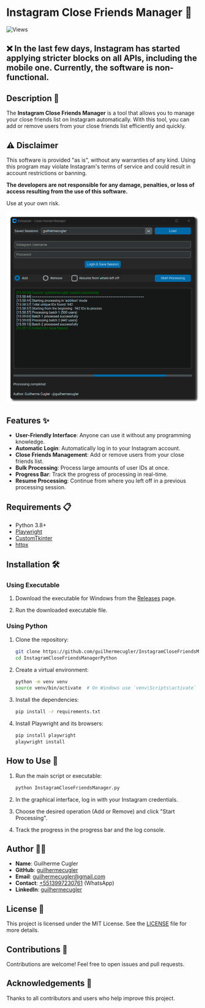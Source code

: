 # Instagram Close Friends Manager 🎉
![Views](https://hits.seeyoufarm.com/api/count/incr/badge.svg?url=https://github.com/guilhermecugler/InstagramCloseFriendsManagerPython&title=Views)

## ❌ In the last few days, Instagram has started applying stricter blocks on all APIs, including the mobile one. Currently, the software is non-functional.  


## Description 📖

The **Instagram Close Friends Manager** is a tool that allows you to manage your close friends list on Instagram automatically. With this tool, you can add or remove users from your close friends list efficiently and quickly.

## ⚠️ Disclaimer  

This software is provided "as is", without any warranties of any kind. Using this program may violate Instagram's terms of service and could result in account restrictions or banning.

**The developers are not responsible for any damage, penalties, or loss of access resulting from the use of this software.**

Use at your own risk.


![Preview](preview.png)


## Features ✨

- **User-Friendly Interface**: Anyone can use it without any programming knowledge.
- **Automatic Login**: Automatically log in to your Instagram account.
- **Close Friends Management**: Add or remove users from your close friends list.
- **Bulk Processing**: Process large amounts of user IDs at once.
- **Progress Bar**: Track the progress of processing in real-time.
- **Resume Processing**: Continue from where you left off in a previous processing session.

## Requirements 📋

- Python 3.8+
- [Playwright](https://playwright.dev/python/docs/intro)
- [CustomTkinter](https://github.com/TomSchimansky/CustomTkinter)
- [httpx](https://www.python-httpx.org/)

## Installation 🛠️


### Using Executable

1. Download the executable for Windows from the [Releases](https://github.com/guilhermecugler/InstagramCloseFriendsManagerPython/releases) page.

2. Run the downloaded executable file.

### Using Python

1. Clone the repository:
    ```bash
    git clone https://github.com/guilhermecugler/InstagramCloseFriendsManagerPython.git
    cd InstagramCloseFriendsManagerPython
    ```

2. Create a virtual environment:
    ```bash
    python -m venv venv
    source venv/bin/activate  # On Windows use `venv\Scripts\activate`
    ```

3. Install the dependencies:
    ```bash
    pip install -r requirements.txt
    ```

4. Install Playwright and its browsers:
    ```bash
    pip install playwright
    playwright install
    ```

## How to Use 🚀

1. Run the main script or executable:
    ```bash
    python InstagramCloseFriendsManager.py
    ```

2. In the graphical interface, log in with your Instagram credentials.

3. Choose the desired operation (Add or Remove) and click "Start Processing".

4. Track the progress in the progress bar and the log console.

## Author 👨‍💻

- **Name**: Guilherme Cugler
- **GitHub**: [guilhermecugler](https://github.com/guilhermecugler)
- **Email**: guilhermecugler@gmail.com
- **Contact**: [+5513997230761](https://wa.me/5513997230761) (WhatsApp)
- **LinkedIn**: [guilhermecugler](https://www.linkedin.com/in/guilhermecugler/)

## License 📄

This project is licensed under the MIT License. See the [LICENSE](LICENSE) file for more details.

## Contributions 🤝

Contributions are welcome! Feel free to open issues and pull requests.

## Acknowledgements 🙏

Thanks to all contributors and users who help improve this project.
